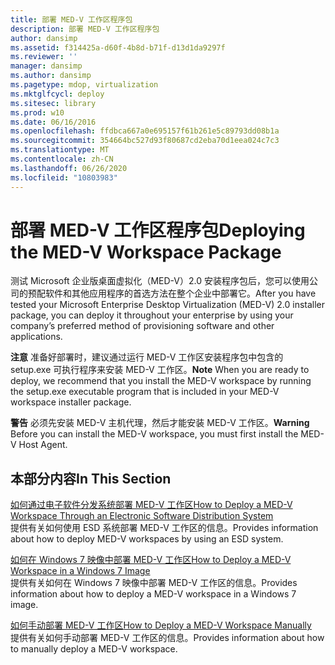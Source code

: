 ```yaml
---
title: 部署 MED-V 工作区程序包
description: 部署 MED-V 工作区程序包
author: dansimp
ms.assetid: f314425a-d60f-4b8d-b71f-d13d1da9297f
ms.reviewer: ''
manager: dansimp
ms.author: dansimp
ms.pagetype: mdop, virtualization
ms.mktglfcycl: deploy
ms.sitesec: library
ms.prod: w10
ms.date: 06/16/2016
ms.openlocfilehash: ffdbca667a0e695157f61b261e5c89793dd08b1a
ms.sourcegitcommit: 354664bc527d93f80687cd2eba70d1eea024c7c3
ms.translationtype: MT
ms.contentlocale: zh-CN
ms.lasthandoff: 06/26/2020
ms.locfileid: "10803983"
---
```

# <span data-ttu-id="9abce-103">部署 MED-V 工作区程序包</span><span class="sxs-lookup"><span data-stu-id="9abce-103">Deploying the MED-V Workspace Package</span></span>


<span data-ttu-id="9abce-104">测试 Microsoft 企业版桌面虚拟化（MED-V）2.0 安装程序包后，您可以使用公司的预配软件和其他应用程序的首选方法在整个企业中部署它。</span><span class="sxs-lookup"><span data-stu-id="9abce-104">After you have tested your Microsoft Enterprise Desktop Virtualization (MED-V) 2.0 installer package, you can deploy it throughout your enterprise by using your company’s preferred method of provisioning software and other applications.</span></span>

<span data-ttu-id="9abce-105">**注意** 准备好部署时，建议通过运行 MED-V 工作区安装程序包中包含的 setup.exe 可执行程序来安装 MED-V 工作区。</span><span class="sxs-lookup"><span data-stu-id="9abce-105">**Note** When you are ready to deploy, we recommend that you install the MED-V workspace by running the setup.exe executable program that is included in your MED-V workspace installer package.</span></span>

 

<span data-ttu-id="9abce-106">**警告** 必须先安装 MED-V 主机代理，然后才能安装 MED-V 工作区。</span><span class="sxs-lookup"><span data-stu-id="9abce-106">**Warning** Before you can install the MED-V workspace, you must first install the MED-V Host Agent.</span></span>

 

## <span data-ttu-id="9abce-107">本部分内容</span><span class="sxs-lookup"><span data-stu-id="9abce-107">In This Section</span></span>


<a href="" id="how-to-deploy-a-med-v-workspace-through-an-electronic-software-distribution-system"></a>[<span data-ttu-id="9abce-108">如何通过电子软件分发系统部署 MED-V 工作区</span><span class="sxs-lookup"><span data-stu-id="9abce-108">How to Deploy a MED-V Workspace Through an Electronic Software Distribution System</span></span>](how-to-deploy-a-med-v-workspace-through-an-electronic-software-distribution-system.md)  
<span data-ttu-id="9abce-109">提供有关如何使用 ESD 系统部署 MED-V 工作区的信息。</span><span class="sxs-lookup"><span data-stu-id="9abce-109">Provides information about how to deploy MED-V workspaces by using an ESD system.</span></span>

<a href="" id="how-to-deploy-a-med-v-workspace-in-a-windows-7-image"></a>[<span data-ttu-id="9abce-110">如何在 Windows 7 映像中部署 MED-V 工作区</span><span class="sxs-lookup"><span data-stu-id="9abce-110">How to Deploy a MED-V Workspace in a Windows 7 Image</span></span>](how-to-deploy-a-med-v-workspace-in-a-windows-7-image.md)  
<span data-ttu-id="9abce-111">提供有关如何在 Windows 7 映像中部署 MED-V 工作区的信息。</span><span class="sxs-lookup"><span data-stu-id="9abce-111">Provides information about how to deploy a MED-V workspace in a Windows 7 image.</span></span>

<a href="" id="how-to-deploy-a-med-v-workspace-manually"></a>[<span data-ttu-id="9abce-112">如何手动部署 MED-V 工作区</span><span class="sxs-lookup"><span data-stu-id="9abce-112">How to Deploy a MED-V Workspace Manually</span></span>](how-to-deploy-a-med-v-workspace-manually.md)  
<span data-ttu-id="9abce-113">提供有关如何手动部署 MED-V 工作区的信息。</span><span class="sxs-lookup"><span data-stu-id="9abce-113">Provides information about how to manually deploy a MED-V workspace.</span></span>

 

 





